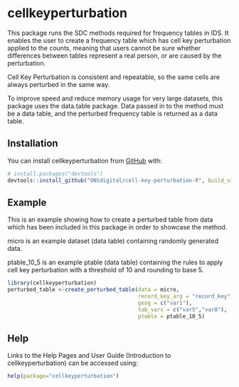 
<!-- README.md is generated from README.Rmd. Please edit that file -->

# cellkeyperturbation

<!-- badges: start -->
<!-- badges: end -->

This package runs the SDC methods required for frequency tables in IDS.
It enables the user to create a frequency table which has cell key
perturbation applied to the counts, meaning that users cannot be sure
whether differences between tables represent a real person, or are
caused by the perturbation.

Cell Key Perturbation is consistent and repeatable, so the same cells
are always perturbed in the same way.

To improve speed and reduce memory usage for very large datasets, this
package uses the data.table package. Data passed in to the method must
be a data table, and the perturbed frequency table is returned as a data
table.

## Installation

You can install cellkeyperturbation from [GitHub](https://github.com/ONSdigital/cell-key-perturbation-R) with:

``` r
# install.packages("devtools")
devtools::install_github("ONSdigital/cell-key-perturbation-R", build_vignettes = TRUE)
```

## Example

This is an example showing how to create a perturbed table from data
which has been included in this package in order to showcase the method.

micro is an example dataset (data table) containing randomly generated
data.

ptable_10_5 is an example ptable (data table) containing the rules to
apply cell key perturbation with a threshold of 10 and rounding to base
5.

``` r
library(cellkeyperturbation)
perturbed_table <-create_perturbed_table(data = micro,
                                         record_key_arg = "record_key",
                                         geog = c("var1"),
                                         tab_vars = c("var5","var8"),
                                         ptable = ptable_10_5)
```

## Help

Links to the Help Pages and User Guide (Introduction to
cellkeyperturbation) can be accessed using:

``` r
help(package="cellkeyperturbation")
```
